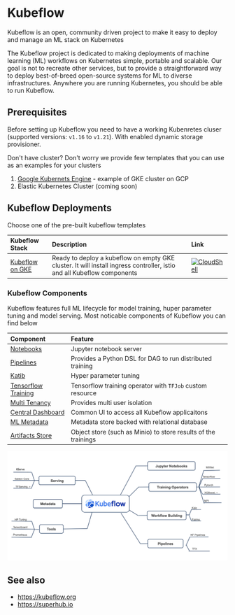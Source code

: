# Kubeflow

Kubeflow is an open, community driven project to make it easy to deploy and manage an ML stack on Kubernetes

The Kubeflow project is dedicated to making deployments of machine learning (ML) workflows on Kubernetes simple, portable and scalable. Our goal is not to recreate other services, but to provide a straightforward way to deploy best-of-breed open-source systems for ML to diverse infrastructures. Anywhere you are running Kubernetes, you should be able to run Kubeflow.

## Prerequisites

Before setting up Kubeflow you need to have a working Kubenretes cluser (supported versions: `v1.16` to `v1.21`). With enabled dynamic storage provisioner.

Don't have cluster? Don't worry we provide few templates that you can use as an examples for your clusters

1. [Google Kubernets Engine](https://github.com/agilestacks/kubeflow-stacks/tree/main/examples/gke-cluster) - example of GKE cluster on GCP
2. Elastic Kubernetes Cluster (coming soon)

## Kubeflow Deployments

Choose one of the pre-built kubeflow templates

| Kubeflow Stack | Description | Link |
| :---           | :---        | :--- |
| [Kubeflow on GKE](https://ssh.cloud.google.com/cloudshell/editor?cloudshell_git_repo=https://github.com/agilestacks/kubeflow-stacks&&cloudshell_git_branch=main&cloudshell_image=gcr.io/superhub/cloud-shell:preview&cloudshell_open_in_editor=hub.yaml&cloudshell_workspace=kubeflow-gcp) | Ready to deploy a kubeflow on empty GKE cluster. It will install ingress controller, istio and all Kubeflow components | [![CloudShell](https://gstatic.com/cloudssh/images/open-btn.svg)](https://ssh.cloud.google.com/cloudshell/editor?cloudshell_git_repo=https://github.com/agilestacks/kubeflow-stacks&&cloudshell_git_branch=main&cloudshell_image=gcr.io/superhub/cloud-shell:preview&cloudshell_open_in_editor=hub.yaml&cloudshell_workspace=kubeflow-gcp) |

### Kubeflow Components

Kubeflow features full ML lifecycle for model training, huper parameter tuning and model serving. Most noticable components of Kubeflow you can find below

| Component | Feature |
| :---      | :---    |
| [Notebooks](https://www.kubeflow.org/docs/components/notebooks/) | Jupyter notebook server |
| [Pipelines](https://www.kubeflow.org/docs/components/pipelines/) | Provides a Python DSL for DAG to run distributed training |
| [Katib](https://www.kubeflow.org/docs/components/katib/) | Hyper parameter tuning |
| [Tensorflow Training](https://www.kubeflow.org/docs/components/training/tftraining/) | Tensorflow training operator with `TFJob` custom resource |
| [Multi Tenancy](https://www.kubeflow.org/docs/components/multi-tenancy//) | Provides multi user isolation |
| [Central Dashboard](https://www.kubeflow.org/docs/components/central-dash/) | Common UI to access all Kubeflow applicaitons |
| [ML Metadata](https://www.kubeflow.org/docs/components/pipelines/concepts/metadata/) | Metadata store backed with relational database |
| [Artifacts Store](https://www.kubeflow.org/docs/components/pipelines/concepts/output-artifact/) | Object store (such as Minio) to store results of the trainings |

![kubeflow](https://github.com/IBM/KubeflowDojo/raw/master/images/kubeflow-dojo.png)

## See also

* <https://kubeflow.org>
* <https://superhub.io>
